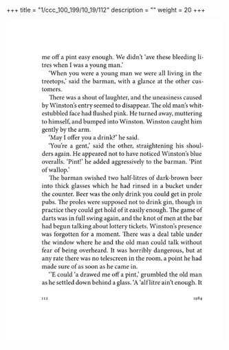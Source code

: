 +++
title = "1/ccc_100_199/10_19/112"
description = ""
weight = 20
+++

<img class="center-fit-jpg" src="/jpg_/out_jpg_1984__112.jpg" ></img>

